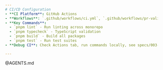 ```yaml
---
# CI/CD Configuration
- **CI Platform**: GitHub Actions
- **Workflows**: `.github/workflows/ci.yml`, `.github/workflows/pr-validation.yml`
- **Key Commands**:
  - `pnpm lint` - Run linting across monorepo
  - `pnpm typecheck` - TypeScript validation
  - `pnpm build` - Build all packages
  - `pnpm test` - Run test suites
- **Debug CI**: Check Actions tab, run commands locally, see specs/003-1-2-ci/quickstart.md

---
```

@AGENTS.md